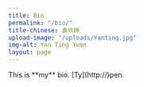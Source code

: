 ```yaml
---
title: Bio
permalink: "/bio/"
title-chinese: 袁欣婷
upload-image: "/uploads/Yanting.jpg"
img-alt: Yan Ting Yuen
layout: page
---
```


<p>This is **my** bio. [Ty](http://)pen.</p><p><br></p>
